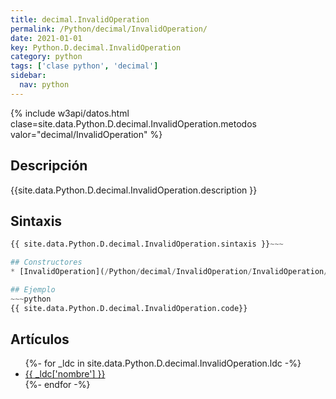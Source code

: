 ```yaml
---
title: decimal.InvalidOperation
permalink: /Python/decimal/InvalidOperation/
date: 2021-01-01
key: Python.D.decimal.InvalidOperation
category: python
tags: ['clase python', 'decimal']
sidebar: 
  nav: python
---
```


{% include w3api/datos.html clase=site.data.Python.D.decimal.InvalidOperation.metodos valor="decimal/InvalidOperation" %}

## Descripción
{{site.data.Python.D.decimal.InvalidOperation.description }}

## Sintaxis
~~~python
{{ site.data.Python.D.decimal.InvalidOperation.sintaxis }}~~~

## Constructores
* [InvalidOperation](/Python/decimal/InvalidOperation/InvalidOperation/)

## Ejemplo
~~~python
{{ site.data.Python.D.decimal.InvalidOperation.code}}
~~~

## Artículos
<ul>
{%- for _ldc in site.data.Python.D.decimal.InvalidOperation.ldc -%}
   <li>
       <a href="{{_ldc['url'] }}">{{ _ldc['nombre'] }}</a>
   </li>
{%- endfor -%}
</ul>
